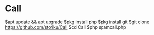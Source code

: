 # Call
$apt update &amp;&amp; apt upgrade $pkg install php $pkg install git $git clone https://github.com/storiku/Call $cd Call $php spamcall.php
